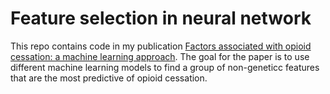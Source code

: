 # Feature selection in neural network

This repo contains code in my publication [Factors associated with opioid cessation: a machine learning approach](https://www.biorxiv.org/content/10.1101/734889v1). The goal for the paper is to use different machine learning models to find a group of non-geneticc features that are the most predictive of opioid cessation.


